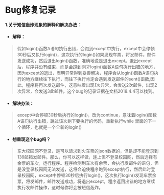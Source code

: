 # Bug修复记录
#### 1.关于短信轰炸现象的解释和解决办法：

- #### 解释：

> 假如login()函数A语句执行出错，会跑到except中执行，except中会停顿30秒后又执行login()，这次执行的login()如果发现车票，将发邮件，邮件发送成功，然后退出login()函数，准确地说是退出except。退出except后，程序并没有结束，而是会跑到刚才login()函数A语句执行出错的地方，因为except的退出，表明异常得到妥善解决，程序会从login()函数A语句执行的地方继续往下执行，而往下执行肯定会遇到发送邮件的sent()函数,因此，程序将再次发送邮件，这意味着出现1次异常，会发送2次邮件，出现2次异常，会发送3此邮件。这个bug的记录证据在文档2018.4.4可以找到。

- #### 解决办法：

> except中会停顿30秒后执行的login()，改为continue，意味着login()函数A语句执行出错，跳过该次剩下要执行的代码，重新执行while 里面的下一个循环，也就是一个全新的login()

- #### 想重现这个bug吗？

> 东大校园网不登录，是可以请求到火车票的json数据的，但是却不能登录到139邮箱发邮件。那么，你可以这样做，连上但不登录校园网，然后选择有余票的车次，运行程序。程序检测到车次有余票，会执行发邮件的语句，但是没登录校园网无法发送，这将会迫使程序跑到except执行，然后此时登录校园网，except中停顿30秒后执行login()，这次执行login()发现车票余票，将发邮件，邮件发送成功，将退出except，程序返回出错的地方继续执行发邮件操作，这时候你将会被短信轰炸。
